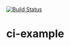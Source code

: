 [![Build Status](https://travis-ci.org/HeloisaSoaresUtpr/ci-example.svg?branch=master)](https://travis-ci.org/HeloisaSoaresUtpr/ci-example)

# ci-example

